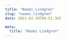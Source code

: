 ```yaml
---
title: "Naomi Lindgren"
slug: "naomi-lindgren"
date: 2021-02-20T06:51:36Z

meta:
  title: "Naomi Lindgren"
---
```


